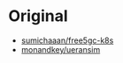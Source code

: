 # Original

- [sumichaaan/free5gc-k8s](https://github.com/sumichaaan/free5gc-k8s)
- [monandkey/ueransim](https://github.com/monandkey/ueransim)
